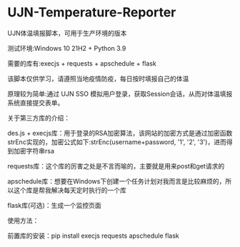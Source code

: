 # UJN-Temperature-Reporter
UJN体温填报脚本，可用于生产环境的版本


测试环境:Windows 10 21H2 + Python 3.9


需要的库有:execjs + requests + apschedule + flask


该脚本仅供学习，请遵照当地疫情防疫，每日按时填报自己的体温


原理较为简单:通过 UJN SSO 模拟用户登录，获取Session会话，从而对体温填报系统直接提交表单。


关于第三方库的介绍：


des.js + execjs库：用于登录的RSA加密算法，该网站的加密方式是通过加密函数strEnc实现的，加密公式如下:strEnc(username+password, '1', '2', '3')，进而得到加密字符串rsa


requests库：这个库的厉害之处是不言而喻的，主要就是用来post和get请求的


apschedule库：想要在Windows下创建一个任务计划对我而言是比较麻烦的，所以这个库是帮我解决每天定时执行的一个库


flask库(可选)：生成一个监控页面

使用方法：

前置库的安装：pip install execjs requests apschedule flask
